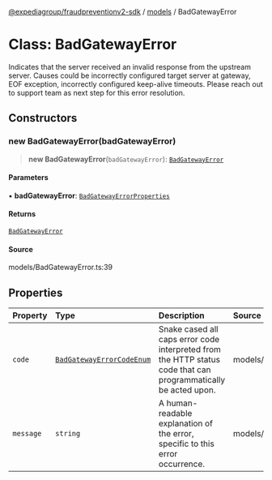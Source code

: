 [@expediagroup/fraudpreventionv2-sdk](../../index.md) / [models](../index.md) / BadGatewayError

# Class: BadGatewayError

Indicates that the server received an invalid response from the upstream server. Causes could be incorrectly configured target server at gateway, EOF exception, incorrectly configured keep-alive timeouts. Please reach out to support team as next step for this error resolution.

## Constructors

### new BadGatewayError(badGatewayError)

> **new BadGatewayError**(`badGatewayError`): [`BadGatewayError`](BadGatewayError.md)

#### Parameters

▪ **badGatewayError**: [`BadGatewayErrorProperties`](../interfaces/BadGatewayErrorProperties.md)

#### Returns

[`BadGatewayError`](BadGatewayError.md)

#### Source

models/BadGatewayError.ts:39

## Properties

| Property | Type | Description | Source |
| :------ | :------ | :------ | :------ |
| `code` | [`BadGatewayErrorCodeEnum`](../type-aliases/BadGatewayErrorCodeEnum.md) | Snake cased all caps error code interpreted from the HTTP status code that can programmatically be acted upon. | models/BadGatewayError.ts:32 |
| `message` | `string` | A human-readable explanation of the error, specific to this error occurrence. | models/BadGatewayError.ts:37 |
